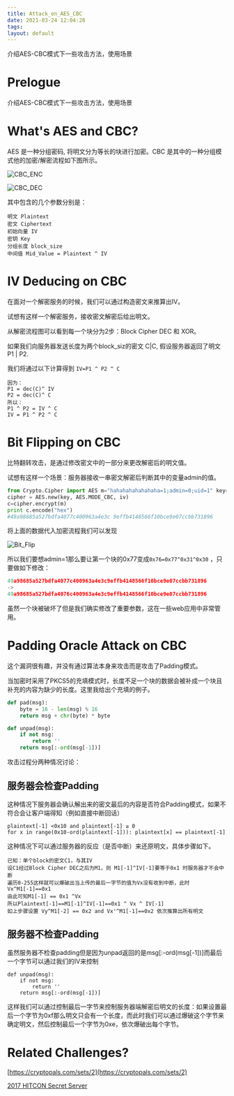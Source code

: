 ```yaml
---
title: Attack_on_AES_CBC
date: 2021-03-24 12:04:28
tags:
layout: default
---
```


介绍AES-CBC模式下一些攻击方法，使用场景
<!--more-->

# Prelogue

介绍AES-CBC模式下一些攻击方法，使用场景

# What's AES and CBC?

AES 是一种分组密码, 将明文分为等长的块进行加密。CBC 是其中的一种分组模式他的加密/解密流程如下图所示。

![CBC_ENC]("/images/CBC_ENC.png")

![CBC_DEC]("/images/CBC_DEC.png")

其中包含的几个参数分别是：

```
明文 Plaintext
密文 Ciphertext
初始向量 IV
密钥 Key
分组长度 block_size
中间值 Mid_Value = Plaintext ^ IV
```

# IV Deducing on CBC

在面对一个解密服务的时候，我们可以通过构造密文来推算出IV。

试想有这样一个解密服务，接收密文解密后给出明文。

从解密流程图可以看到每一个块分为2步：Block Cipher DEC 和 XOR。

如果我们向服务器发送长度为两个block_siz的密文 C|C,  假设服务器返回了明文 P1 | P2. 

我们将通过以下计算得到 `IV=P1 ^ P2 ^ C`

```
因为：
P1 = dec(C)^ IV
P2 = dec(C)^ C
所以：
P1 ^ P2 = IV ^ C
IV = P1 ^ P2 ^ C
```

# Bit Flipping on CBC

比特翻转攻击，是通过修改密文中的一部分来更改解密后的明文值。

试想有这样一个场景：服务器接收一串密文解密后判断其中的变量admin的值。

```python
from Crypto.Cipher import AES m="hahahahahahahaha=1;admin=0;uid=1" key="1234567890abcdef" iv="fedcba0987654321"
cipher = AES.new(key, AES.MODE_CBC, iv)
c=cipher.encrypt(m)
print c.encode("hex")
#49a98685a527bdfa4077c400963a4e3c 9effb4148566f10bce9e07ccbb731896
```

将上面的数据代入加密流程我们可以发现

![Bit_Flip]("/images/Bit_Flip.png")

所以我们要想admin=1那么要让第一个块的0x77变成`0x76=0x77^0x31^0x30` ，只要做如下修改：

```python
49a98685a527bdfa4077c400963a4e3c9effb4148566f10bce9e07ccbb731896
->
49a98685a527bdfa4076c400963a4e3c9effb4148566f10bce9e07ccbb731896
```

虽然一个块被破坏了但是我们确实修改了重要参数，这在一些web应用中非常管用。

# Padding Oracle Attack on CBC

这个漏洞很有趣，并没有通过算法本身来攻击而是攻击了Padding模式。

当加密时采用了PKCS5的充填模式时，长度不足一个块的数据会被补成一个块且补充的内容为缺少的长度。这里我给出个充填的例子。

```python
def pad(msg):
    byte = 16 - len(msg) % 16
    return msg + chr(byte) * byte

def unpad(msg):
    if not msg:
        return ''
    return msg[:-ord(msg[-1])]
```

攻击过程分两种情况讨论：

## 服务器会检查Padding

这种情况下服务器会确认解出来的密文最后的内容是否符合Padding模式，如果不符合会让客户端得知（例如直接中断回话）

```
plaintext[-1] <0x10 and plaintext[-1] ≥ 0
for x in range(0x10-ord(plaintext[-1])): plaintext[x] == plaintext[-1]
```

这种情况下可以通过服务器的反应（是否中断）来还原明文，具体步骤如下。

```
已知：单个block的密文C1，与其IV
设C1经过Block Cipher DEC之后为M1，则 M1[-1]^IV[-1]要等于0x1 时服务器才不会中断
遍历0-255这样就可以爆破出当上传的最后一字节的值为Vx没有收到中断，此时Vx^M1[-1]==0x1
由此可知M1[-1] == 0x1 ^Vx
所以Plaintext[-1]==M1[-1]^IV[-1]==0x1 ^ Vx ^ IV[-1]
如上步骤设置 Vy^M1[-2] == 0x2 and Vx'^M1[-1]==0x2 依次推算出所有明文
```

## 服务器不检查Padding

虽然服务器不检查padding但是因为unpad返回的是msg[:-ord(msg[-1])]而最后一个字节可以通过我们的IV来控制

```
def unpad(msg):
    if not msg:
        return ''
    return msg[:-ord(msg[-1])]
```

这样我们可以通过控制最后一字节来控制服务器端解密后明文的长度：如果设置最后一个字节为0xf那么明文只会有一个长度，而此时我们可以通过爆破这个字节来确定明文，然后控制最后一个字节为0xe，依次爆破出每个字节。

# Related Challenges?

[https://cryptopals.com/sets/2](https://cryptopals.com/sets/2)

[2017 HITCON Secret Server](https://ctftime.org/task/4849)